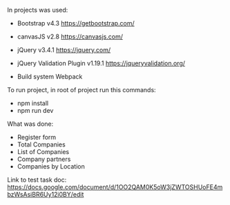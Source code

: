 In projects was used:
- Bootstrap v4.3
https://getbootstrap.com/

- canvasJS v2.8
https://canvasjs.com/

- jQuery v3.4.1
https://jquery.com/

- jQuery Validation Plugin v1.19.1
https://jqueryvalidation.org/

- Build system Webpack

To run project, in root of project run this commands:
- npm install
- npm run dev

What was done:
- Register form
- Total Companies
- List of Companies
- Company partners
- Companies by Location

Link to test task doc: https://docs.google.com/document/d/1OO2QAM0K5oW3jZWTOSHUoFE4mbzWsAsiBR6Uy12i0BY/edit